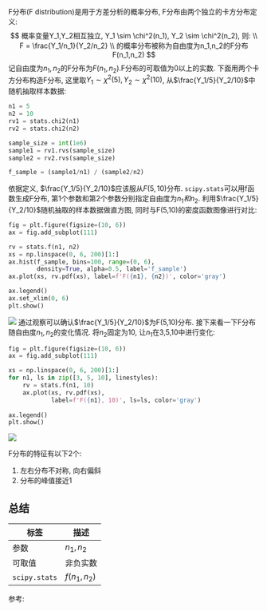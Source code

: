 F分布(F distribution)是用于方差分析的概率分布, F分布由两个独立的卡方分布定义:
$$
概率变量Y_1,Y_2相互独立, Y_1 \sim \chi^2(n_1), Y_2 \sim \chi^2(n_2), 则: \\
F = \frac{Y_1/n_1}{Y_2/n_2} \\
的概率分布被称为自由度为n_1,n_2的F分布F(n_1,n_2)
$$
记自由度为$n_1,n_2$的F分布为$F(n_1,n_2)$.F分布的可取值为0以上的实数.
下面用两个卡方分布构造F分布, 这里取$Y_1 \sim \chi^2(5), Y_2 \sim \chi^2(10)$, 从$\frac{Y_1/5}{Y_2/10}$中随机抽取样本数据:
```python
n1 = 5
n2 = 10
rv1 = stats.chi2(n1)
rv2 = stats.chi2(n2)

sample_size = int(1e6)
sample1 = rv1.rvs(sample_size)
sample2 = rv2.rvs(sample_size)

f_sample = (sample1/n1) / (sample2/n2)
```
依据定义, $\frac{Y_1/5}{Y_2/10}$应该服从$F(5,10)$分布. `scipy.stats`可以用f函数生成F分布, 第1个参数和第2个参数分别指定自由度为$n_1和n_2$. 利用$\frac{Y_1/5}{Y_2/10}$随机抽取的样本数据做直方图, 同时与F(5,10)的密度函数图像进行对比:
```python
fig = plt.figure(figsize=(10, 6))
ax = fig.add_subplot(111)

rv = stats.f(n1, n2)
xs = np.linspace(0, 6, 200)[1:]
ax.hist(f_sample, bins=100, range=(0, 6),
        density=True, alpha=0.5, label='f_sample')
ax.plot(xs, rv.pdf(xs), label=f'F({n1}, {n2})', color='gray')

ax.legend()
ax.set_xlim(0, 6)
plt.show()
```
![](./probability_连续_F分布/1.png)
通过观察可以确认$\frac{Y_1/5}{Y_2/10}$为F(5,10)分布.
接下来看一下F分布随自由度$n_1,n_2$的变化情况. 将$n_2$固定为10, 让$n_1$在3,5,10中进行变化:
```python
fig = plt.figure(figsize=(10, 6))
ax = fig.add_subplot(111)

xs = np.linspace(0, 6, 200)[1:]
for n1, ls in zip([3, 5, 10], linestyles):
    rv = stats.f(n1, 10)
    ax.plot(xs, rv.pdf(xs),
            label=f'F({n1}, 10)', ls=ls, color='gray')
    
ax.legend()
plt.show()
```
![](./probability_连续_F分布/2.png)

F分布的特征有以下2个:
1. 左右分布不对称, 向右偏斜
2. 分布的峰值接近1


## 总结
标签|描述
--|--
参数|$n_1,n_2$
可取值|非负实数
`scipy.stats`|$f(n_1,n_2)$


参考:
